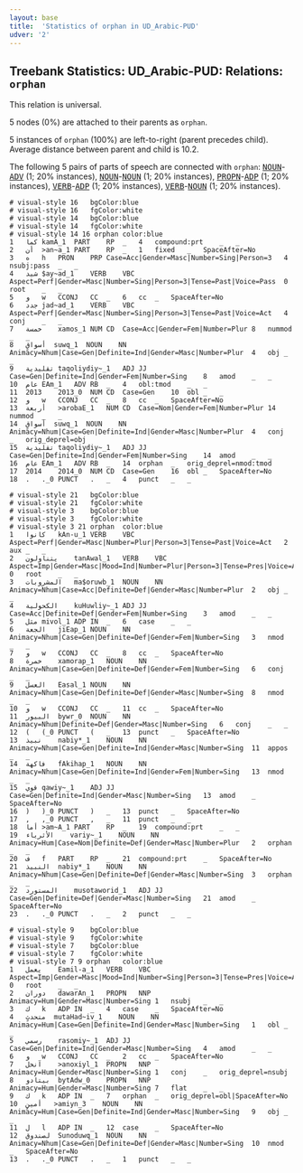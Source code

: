 ```yaml
---
layout: base
title:  'Statistics of orphan in UD_Arabic-PUD'
udver: '2'
---
```


## Treebank Statistics: UD_Arabic-PUD: Relations: `orphan`

This relation is universal.

5 nodes (0%) are attached to their parents as `orphan`.

5 instances of `orphan` (100%) are left-to-right (parent precedes child).
Average distance between parent and child is 10.2.

The following 5 pairs of parts of speech are connected with `orphan`: <tt><a href="ar_pud-pos-NOUN.html">NOUN</a></tt>-<tt><a href="ar_pud-pos-ADV.html">ADV</a></tt> (1; 20% instances), <tt><a href="ar_pud-pos-NOUN.html">NOUN</a></tt>-<tt><a href="ar_pud-pos-NOUN.html">NOUN</a></tt> (1; 20% instances), <tt><a href="ar_pud-pos-PROPN.html">PROPN</a></tt>-<tt><a href="ar_pud-pos-ADP.html">ADP</a></tt> (1; 20% instances), <tt><a href="ar_pud-pos-VERB.html">VERB</a></tt>-<tt><a href="ar_pud-pos-ADP.html">ADP</a></tt> (1; 20% instances), <tt><a href="ar_pud-pos-VERB.html">VERB</a></tt>-<tt><a href="ar_pud-pos-NOUN.html">NOUN</a></tt> (1; 20% instances).


~~~ conllu
# visual-style 16	bgColor:blue
# visual-style 16	fgColor:white
# visual-style 14	bgColor:blue
# visual-style 14	fgColor:white
# visual-style 14 16 orphan	color:blue
1	كما	kamA_1	PART	RP	_	4	compound:prt	_	_
2	أن	>an~a_1	PART	RP	_	1	fixed	_	SpaceAfter=No
3	ه	h	PRON	PRP	Case=Acc|Gender=Masc|Number=Sing|Person=3	4	nsubj:pass	_	_
4	شيد	$ay~ad_1	VERB	VBC	Aspect=Perf|Gender=Masc|Number=Sing|Person=3|Tense=Past|Voice=Pass	0	root	_	_
5	و	w	CCONJ	CC	_	6	cc	_	SpaceAfter=No
6	جدد	jad~ad_1	VERB	VBC	Aspect=Perf|Gender=Masc|Number=Sing|Person=3|Tense=Past|Voice=Act	4	conj	_	_
7	خمسة	xamos_1	NUM	CD	Case=Acc|Gender=Fem|Number=Plur	8	nummod	_	_
8	أسواقٍ	suwq_1	NOUN	NN	Animacy=Nhum|Case=Gen|Definite=Ind|Gender=Masc|Number=Plur	4	obj	_	_
9	تقليدية	taqoliydiy~_1	ADJ	JJ	Case=Gen|Definite=Ind|Gender=Fem|Number=Sing	8	amod	_	_
10	عام	EAm_1	ADV	RB	_	4	obl:tmod	_	_
11	2013	2013_0	NUM	CD	Case=Gen	10	obl	_	_
12	و	w	CCONJ	CC	_	8	cc	_	SpaceAfter=No
13	أربعة	>arobaE_1	NUM	CD	Case=Nom|Gender=Fem|Number=Plur	14	nummod	_	_
14	أسواقٍ	suwq_1	NOUN	NN	Animacy=Nhum|Case=Gen|Definite=Ind|Gender=Masc|Number=Plur	4	conj	_	orig_deprel=obj
15	تقليدية	taqoliydiy~_1	ADJ	JJ	Case=Gen|Definite=Ind|Gender=Fem|Number=Sing	14	amod	_	_
16	عام	EAm_1	ADV	RB	_	14	orphan	_	orig_deprel=nmod:tmod
17	2014	2014_0	NUM	CD	Case=Gen	16	obl	_	SpaceAfter=No
18	.	._0	PUNCT	.	_	4	punct	_	_

~~~


~~~ conllu
# visual-style 21	bgColor:blue
# visual-style 21	fgColor:white
# visual-style 3	bgColor:blue
# visual-style 3	fgColor:white
# visual-style 3 21 orphan	color:blue
1	كانوا	kAn-u_1	VERB	VBC	Aspect=Perf|Gender=Masc|Number=Plur|Person=3|Tense=Past|Voice=Act	2	aux	_	_
2	يتناولون	tanAwal_1	VERB	VBC	Aspect=Imp|Gender=Masc|Mood=Ind|Number=Plur|Person=3|Tense=Pres|Voice=Act	0	root	_	_
3	المشروبات	ma$oruwb_1	NOUN	NN	Animacy=Nhum|Case=Acc|Definite=Def|Gender=Masc|Number=Plur	2	obj	_	_
4	الكحولية	kuHuwliy~_1	ADJ	JJ	Case=Acc|Definite=Def|Gender=Fem|Number=Sing	3	amod	_	_
5	مثل	mivol_1	ADP	IN	_	6	case	_	_
6	الجعة	jiEap_1	NOUN	NN	Animacy=Nhum|Case=Gen|Definite=Def|Gender=Fem|Number=Sing	3	nmod	_	_
7	و	w	CCONJ	CC	_	8	cc	_	SpaceAfter=No
8	خمرة	xamorap_1	NOUN	NN	Animacy=Nhum|Case=Gen|Definite=Def|Gender=Fem|Number=Sing	6	conj	_	_
9	العسل	Easal_1	NOUN	NN	Animacy=Nhum|Case=Gen|Definite=Def|Gender=Masc|Number=Sing	8	nmod	_	_
10	و	w	CCONJ	CC	_	11	cc	_	SpaceAfter=No
11	البيور	bywr_0	NOUN	NN	Animacy=Nhum|Definite=Def|Gender=Masc|Number=Sing	6	conj	_	_
12	(	(_0	PUNCT	(	_	13	punct	_	SpaceAfter=No
13	نبيذ	nabiy*_1	NOUN	NN	Animacy=Nhum|Case=Gen|Definite=Ind|Gender=Masc|Number=Sing	11	appos	_	_
14	فاكهة	fAkihap_1	NOUN	NN	Animacy=Nhum|Case=Gen|Definite=Ind|Gender=Fem|Number=Sing	13	nmod	_	_
15	قوي	qawiy~_1	ADJ	JJ	Case=Gen|Definite=Ind|Gender=Masc|Number=Sing	13	amod	_	SpaceAfter=No
16	)	)_0	PUNCT	)	_	13	punct	_	SpaceAfter=No
17	,	,_0	PUNCT	,	_	11	punct	_	_
18	أما	>am~A_1	PART	RP	_	19	compound:prt	_	_
19	الأثرياء	variy~_1	NOUN	NN	Animacy=Hum|Case=Nom|Definite=Def|Gender=Masc|Number=Plur	2	orphan	_	_
20	ف	f	PART	RP	_	21	compound:prt	_	SpaceAfter=No
21	النبيذ	nabiy*_1	NOUN	NN	Animacy=Nhum|Case=Gen|Definite=Def|Gender=Masc|Number=Sing	3	orphan	_	_
22	المستورد	musotaworid_1	ADJ	JJ	Case=Gen|Definite=Def|Gender=Masc|Number=Sing	21	amod	_	SpaceAfter=No
23	.	._0	PUNCT	.	_	2	punct	_	_

~~~


~~~ conllu
# visual-style 9	bgColor:blue
# visual-style 9	fgColor:white
# visual-style 7	bgColor:blue
# visual-style 7	fgColor:white
# visual-style 7 9 orphan	color:blue
1	يعمل	Eamil-a_1	VERB	VBC	Aspect=Imp|Gender=Masc|Mood=Ind|Number=Sing|Person=3|Tense=Pres|Voice=Act	0	root	_	_
2	دوران	dawarAn_1	PROPN	NNP	Animacy=Hum|Gender=Masc|Number=Sing	1	nsubj	_	_
3	ك	k	ADP	IN	_	4	case	_	SpaceAfter=No
4	متحدثٍ	mutaHad~iv_1	NOUN	NN	Animacy=Hum|Case=Gen|Definite=Ind|Gender=Masc|Number=Sing	1	obl	_	_
5	رسمي	rasomiy~_1	ADJ	JJ	Case=Gen|Definite=Ind|Gender=Masc|Number=Sing	4	amod	_	_
6	و	w	CCONJ	CC	_	2	cc	_	SpaceAfter=No
7	آنخل	>anoxiyl_1	PROPN	NNP	Animacy=Hum|Gender=Masc|Number=Sing	1	conj	_	orig_deprel=nsubj
8	بيتادو	bytAdw_0	PROPN	NNP	Animacy=Hum|Gender=Masc|Number=Sing	7	flat	_	_
9	ك	k	ADP	IN	_	7	orphan	_	orig_deprel=obl|SpaceAfter=No
10	أمينٍ	>amiyn_3	NOUN	NN	Animacy=Hum|Case=Gen|Definite=Ind|Gender=Masc|Number=Sing	9	obj	_	_
11	ل	l	ADP	IN	_	12	case	_	SpaceAfter=No
12	لصندوق	Sunoduwq_1	NOUN	NN	Animacy=Nhum|Case=Gen|Definite=Def|Gender=Masc|Number=Sing	10	nmod	_	SpaceAfter=No
13	.	._0	PUNCT	.	_	1	punct	_	_

~~~



